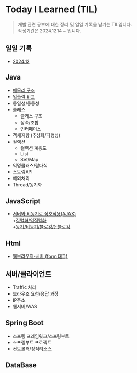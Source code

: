 # **Today I Learned** (TIL)

>개발 관련 공부에 대한 정리 및 일일 기록을 남기는 TIL입니다.     
>작성기간은 2024.12.14 ~ 입니다.

## **일일 기록**
* [2024.12](https://github.com/dbalsk/TIL/blob/main/TIL/2024-12.md)

## **Java**
* [메모리 구조](https://github.com/dbalsk/TIL/blob/main/JAVA/%EB%A9%94%EB%AA%A8%EB%A6%AC%EA%B5%AC%EC%A1%B0.md)
* [입출력 비교](https://github.com/dbalsk/TIL/blob/main/JAVA/%EC%9E%85%EC%B6%9C%EB%A0%A5%EB%B9%84%EA%B5%90.md)
* 동일성/동등성
* 클래스
    * 클래스 구조
    * 상속/조합
    * 인터페이스
* 객체지향 (추상화/다형성)
* 컬렉션
    * 컬렉션 계층도 
    * List
    * Set/Map
* 익명클래스/람다식     
* 스트림API
* 예외처리
* Thread/동기화

## **JavaScript**
* [서버와 비동기로 상호작용(AJAX)](https://github.com/dbalsk/TIL/blob/main/JAVASCRIPT/AJAX.md)<br>
+[직렬화/역직렬화](https://github.com/dbalsk/TIL/blob/main/ETC/%EC%A7%81%EB%A0%AC%ED%99%94.md)<br>
+[동기/비동기/블로킹/논블로킹](https://github.com/dbalsk/TIL/blob/main/ETC/%EB%8F%99%EA%B8%B0%ED%99%94.md)<br>
## **Html**
* [웹브라우저-서버 (form 태그)](https://github.com/dbalsk/TIL/blob/main/HTML/%EC%9B%B9%EB%B8%8C%EB%9D%BC%EC%9A%B0%EC%A0%80-%EC%84%9C%EB%B2%84.md)
## **서버/클라이언트**
* Traffic 처리
* 브라우조 요청/응답 과정
* IP주소
* 웹서버/WAS        
## **Spring Boot**
* 스프링 프레임워크/스프링부트
* 스프링부트 프로젝트 
* 컨트롤러/정적리소스
     
## **DataBase**

